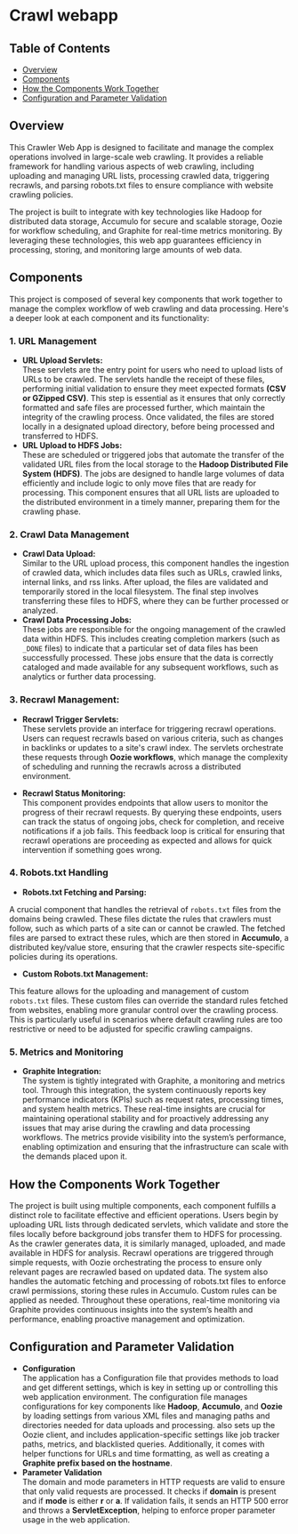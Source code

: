 # Crawl webapp

## Table of Contents

- [Overview](#overview)
- [Components ](#Components)
- [How the Components Work Together](#how-the-components-work-together)
- [Configuration and Parameter Validation](#Configuration-and-Parameter-Validation)

## Overview
This Crawler Web App is designed to facilitate and manage the complex operations involved in large-scale web crawling. It provides a reliable framework for handling various aspects of web crawling, including uploading and managing URL lists, processing crawled data, triggering recrawls, and parsing robots.txt files to ensure compliance with website crawling policies.

The project is built to integrate with key technologies like Hadoop for distributed data storage, Accumulo for secure and scalable storage, Oozie for workflow scheduling, and Graphite for real-time metrics monitoring. By leveraging these technologies, this web app guarantees efficiency in processing, storing, and monitoring large amounts of web data.

## Components
This project is composed of several key components that work together to manage the complex workflow of web crawling and data processing. Here's a deeper look at each component and its functionality:
### 1. URL Management
- **URL Upload Servlets:** <br>
These servlets are the entry point for users who need to upload lists of URLs to be crawled. The servlets handle the receipt of these files, performing initial validation to ensure they meet expected formats **(CSV or GZipped CSV)**. This step is essential as it ensures that only correctly formatted and safe files are processed further, which maintain the integrity of the crawling process. Once validated, the files are stored locally in a designated upload directory, before being processed and transferred to HDFS. 
- **URL Upload to HDFS Jobs:** <br>
These are scheduled or triggered jobs that automate the transfer of the validated URL files from the local storage to the **Hadoop Distributed File System (HDFS)**. The jobs are designed to handle large volumes of data efficiently and include logic to only move files that are ready for processing. This component ensures that all URL lists are uploaded to the distributed environment in a timely manner, preparing them for the crawling phase.


### 2. Crawl Data Management

- **Crawl Data Upload:** <br>
Similar to the URL upload process, this component handles the ingestion of crawled data, which includes data files such as URLs, crawled links, internal links, and rss links. After upload, the files are validated and temporarily stored in the local filesystem. The final step involves transferring these files to HDFS, where they can be further processed or analyzed.
- **Crawl Data Processing Jobs:** <br>
These jobs are responsible for the ongoing management of the crawled data within HDFS. This includes creating completion markers (such as `_DONE` files) to indicate that a particular set of data files has been successfully processed. These jobs ensure that the data is correctly cataloged and made available for any subsequent workflows, such as analytics or further data processing.


### 3. Recrawl Management:

- **Recrawl Trigger Servlets:** <br>
These servlets provide an interface for triggering recrawl operations. Users can request recrawls based on various criteria, such as changes in backlinks or updates to a site's crawl index. The servlets orchestrate these requests through **Oozie workflows**, which manage the complexity of scheduling and running the recrawls across a distributed environment.

- **Recrawl Status Monitoring:** <br>
This component provides endpoints that allow users to monitor the progress of their recrawl requests. By querying these endpoints, users can track the status of ongoing jobs, check for completion, and receive notifications if a job fails. This feedback loop is critical for ensuring that recrawl operations are proceeding as expected and allows for quick intervention if something goes wrong.


### 4. Robots.txt Handling

- **Robots.txt Fetching and Parsing:** <br>
    
A crucial component that handles the retrieval of `robots.txt` files from the domains being crawled. These files dictate the rules that crawlers must follow, such as which parts of a site can or cannot be crawled. The fetched files are parsed to extract these rules, which are then stored in **Accumulo**, a distributed key/value store, ensuring that the crawler respects site-specific policies during its operations.

- **Custom Robots.txt Management:** <br>
    
This feature allows for the uploading and management of custom `robots.txt` files. These custom files can override the standard rules fetched from websites, enabling more granular control over the crawling process. This is particularly useful in scenarios where default crawling rules are too restrictive or need to be adjusted for specific crawling campaigns.
    


### 5. Metrics and Monitoring
- **Graphite Integration:** <br>
The system is tightly integrated with Graphite, a monitoring and metrics tool. Through this integration, the system continuously reports key performance indicators (KPIs) such as request rates, processing times, and system health metrics. These real-time insights are crucial for maintaining operational stability and for proactively addressing any issues that may arise during the crawling and data processing workflows. The metrics provide visibility into the system’s performance, enabling optimization and ensuring that the infrastructure can scale with the demands placed upon it.

## How the Components Work Together
The project is built using multiple components, each component fulfills a distinct role to facilitate effective and efficient operations. Users begin by uploading URL lists through dedicated servlets, which validate and store the files locally before background jobs transfer them to HDFS for processing. As the crawler generates data, it is similarly managed, uploaded, and made available in HDFS for analysis. Recrawl operations are triggered through simple requests, with Oozie orchestrating the process to ensure only relevant pages are recrawled based on updated data. The system also handles the automatic fetching and processing of robots.txt files to enforce crawl permissions, storing these rules in Accumulo. Custom rules can be applied as needed. Throughout these operations, real-time monitoring via Graphite provides continuous insights into the system’s health and performance, enabling proactive management and optimization.


## Configuration and Parameter Validation
- **Configuration** <br>
The application has a Configuration file that provides methods to load and get different settings, which is key in setting up or controlling this web application environment. The configuration file manages configurations for key components 
like **Hadoop**, **Accumulo**, and **Oozie** by loading settings from various XML files and managing paths and directories needed for data uploads and processing. also sets up the Oozie client, and includes application-specific settings like job tracker paths, metrics, and blacklisted queries. Additionally, it comes with helper functions for URLs and time formatting, as well as creating a **Graphite prefix based on the hostname**.
- **Parameter Validation** <br>
The domain and mode parameters in HTTP requests are valid to ensure that only valid requests are processed. It checks if **domain**  is present and if **mode**  is either **r**  or **a**. If validation fails, it sends an HTTP 500 error and throws a **ServletException**, helping to enforce proper parameter usage in the web application.


